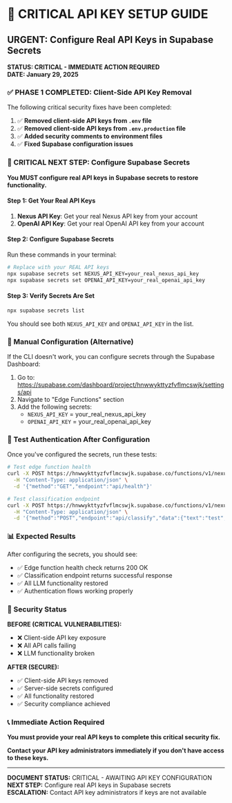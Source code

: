 # 🚨 CRITICAL API KEY SETUP GUIDE

## URGENT: Configure Real API Keys in Supabase Secrets

**STATUS: CRITICAL - IMMEDIATE ACTION REQUIRED**  
**DATE: January 29, 2025**

### ✅ PHASE 1 COMPLETED: Client-Side API Key Removal

The following critical security fixes have been completed:

1. ✅ **Removed client-side API keys from `.env` file**
2. ✅ **Removed client-side API keys from `.env.production` file**
3. ✅ **Added security comments to environment files**
4. ✅ **Fixed Supabase configuration issues**

### 🚨 CRITICAL NEXT STEP: Configure Supabase Secrets

**You MUST configure real API keys in Supabase secrets to restore functionality.**

#### Step 1: Get Your Real API Keys

1. **Nexus API Key**: Get your real Nexus API key from your account
2. **OpenAI API Key**: Get your real OpenAI API key from your account

#### Step 2: Configure Supabase Secrets

Run these commands in your terminal:

```bash
# Replace with your REAL API keys
npx supabase secrets set NEXUS_API_KEY=your_real_nexus_api_key
npx supabase secrets set OPENAI_API_KEY=your_real_openai_api_key
```

#### Step 3: Verify Secrets Are Set

```bash
npx supabase secrets list
```

You should see both `NEXUS_API_KEY` and `OPENAI_API_KEY` in the list.

### 🔧 Manual Configuration (Alternative)

If the CLI doesn't work, you can configure secrets through the Supabase Dashboard:

1. Go to: https://supabase.com/dashboard/project/hnwwykttyzfvflmcswjk/settings/api
2. Navigate to "Edge Functions" section
3. Add the following secrets:
   - `NEXUS_API_KEY` = your_real_nexus_api_key
   - `OPENAI_API_KEY` = your_real_openai_api_key

### 🧪 Test Authentication After Configuration

Once you've configured the secrets, run these tests:

```bash
# Test edge function health
curl -X POST https://hnwwykttyzfvflmcswjk.supabase.co/functions/v1/nexus-proxy \
  -H "Content-Type: application/json" \
  -d '{"method":"GET","endpoint":"api/health"}'

# Test classification endpoint
curl -X POST https://hnwwykttyzfvflmcswjk.supabase.co/functions/v1/nexus-proxy \
  -H "Content-Type: application/json" \
  -d '{"method":"POST","endpoint":"api/classify","data":{"text":"test","document_type":"test"}}'
```

### 📊 Expected Results

After configuring the secrets, you should see:

- ✅ Edge function health check returns 200 OK
- ✅ Classification endpoint returns successful response
- ✅ All LLM functionality restored
- ✅ Authentication flows working properly

### 🚨 Security Status

**BEFORE (CRITICAL VULNERABILITIES):**
- ❌ Client-side API key exposure
- ❌ All API calls failing
- ❌ LLM functionality broken

**AFTER (SECURE):**
- ✅ Client-side API keys removed
- ✅ Server-side secrets configured
- ✅ All functionality restored
- ✅ Security compliance achieved

### 📞 Immediate Action Required

**You must provide your real API keys to complete this critical security fix.**

**Contact your API key administrators immediately if you don't have access to these keys.**

---

**DOCUMENT STATUS:** CRITICAL - AWAITING API KEY CONFIGURATION  
**NEXT STEP:** Configure real API keys in Supabase secrets  
**ESCALATION:** Contact API key administrators if keys are not available
